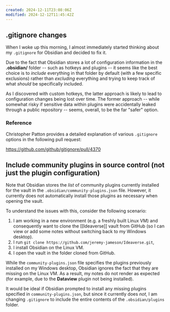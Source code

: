 ```yaml
---
created: 2024-12-11T23:08:06Z
modified: 2024-12-12T11:45:42Z
---
```


## .gitignore changes

When I woke up this morning, I almost immediately started thinking about my `.gitignore` for Obsidian and decided to fix it.

Due to the fact that Obsidian stores a lot of configuration information in the **.obsidian/** folder -- such as hotkeys and plugins -- it seems like the best choice is to *include* everything in that folder by default (with a few specific exclusions) rather than *excluding* everything and trying to keep track of what *should* be specifically included.

As I discovered with custom hotkeys, the latter approach is likely to lead to configuration changes being lost over time. The former approach -- while somewhat risky if sensitive data within plugins were accidentally leaked through a public repository -- seems, overall, to be the far "safer" option.

### Reference

Christopher Patton provides a detailed explanation of various `.gitignore` options in the following pull request:

<https://github.com/github/gitignore/pull/4370>

## Include community plugins in source control (not just the plugin configuration)

Note that Obsidian stores the *list* of community plugins currently installed for the vault in the `.obsidian/community-plugins.json` file. However, it currently does not automatically install those plugins as necessary when opening the vault.

To understand the issues with this, consider the following scenario:

1. I am working in a new environment (e.g. a freshly built Linux VM) and consequently want to clone the [[Ideaverse]] vault from GitHub (so I can view or add some notes without switching back to my Windows desktop).
1. I run `git clone https://github.com/jeremy-jameson/Ideaverse.git`,
1. I install Obsidian on the Linux VM.
1. I open the vault in the folder cloned from GitHub.

While the `community-plugins.json` file specifies the plugins previously installed on my Windows desktop, Obsidian ignores the fact that they are missing on the Linux VM. As a result, my notes do not render as expected (for example, due to the **Dataview** plugin not being installed).

It would be ideal if Obsidian prompted to install any missing plugins specified in `community-plugins.json`, but since it currently does *not*, I am changing `.gitignore` to include the entire contents of the `.obsidian/plugins` folder.
